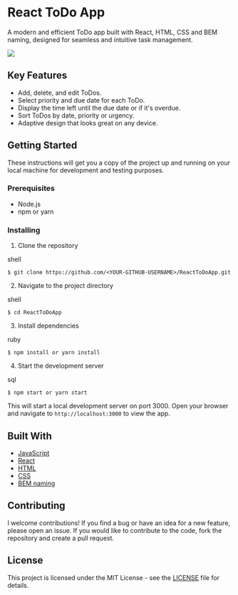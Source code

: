 
# React ToDo App

A modern and efficient ToDo app built with React, HTML, CSS and BEM naming, designed for seamless and intuitive task management.

![](https://github.com/sergeyzaretskyi/images-repo/blob/main/screenshots/react-todo-app.png)

## Key Features

-   Add, delete, and edit ToDos.
-   Select priority and due date for each ToDo.
-   Display the time left until the due date or if it's overdue.
-   Sort ToDos by date, priority or urgency.
-   Adaptive design that looks great on any device.

## Getting Started

These instructions will get you a copy of the project up and running on your local machine for development and testing purposes.

### Prerequisites

-   Node.js
-   npm or yarn

### Installing

1.  Clone the repository

shell

`$ git clone https://github.com/<YOUR-GITHUB-USERNAME>/ReactToDoApp.git` 

2.  Navigate to the project directory

shell

`$ cd ReactToDoApp` 

3.  Install dependencies

ruby

`$ npm install or yarn install` 

4.  Start the development server

sql

`$ npm start or yarn start` 

This will start a local development server on port 3000. Open your browser and navigate to `http://localhost:3000` to view the app.

## Built With

-   [JavaScript](https://developer.mozilla.org/en-US/docs/Web/JavaScript)
-   [React](https://reactjs.org/)
-   [HTML](https://developer.mozilla.org/en-US/docs/Web/HTML)
-   [CSS](https://developer.mozilla.org/en-US/docs/Web/CSS)
-   [BEM naming](http://getbem.com/introduction/)

## Contributing

I welcome contributions! If you find a bug or have an idea for a new feature, please open an issue. If you would like to contribute to the code, fork the repository and create a pull request.

## License

This project is licensed under the MIT License - see the [LICENSE](https://chat.openai.com/LICENSE) file for details.
